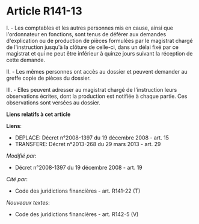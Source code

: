 # Article R141-13

I. - Les comptables et les autres personnes mis en cause, ainsi que l'ordonnateur en fonctions, sont tenus de déférer aux
demandes d'explication ou de production de pièces formulées par le magistrat chargé de l'instruction jusqu'à la clôture de
celle-ci, dans un délai fixé par ce magistrat et qui ne peut être inférieur à quinze jours suivant la réception de cette
demande. 

II. - Les mêmes personnes ont accès au dossier et peuvent demander au greffe copie de pièces du dossier. 

III. - Elles peuvent adresser au magistrat chargé de l'instruction leurs observations écrites, dont la production est
notifiée à chaque partie. Ces observations sont versées au dossier.

**Liens relatifs à cet article**

**Liens**:

  - DEPLACE: Décret n°2008-1397 du 19 décembre 2008 - art. 15
  - TRANSFERE: Décret n°2013-268 du 29 mars 2013 - art. 29

_Modifié par_:

  - Décret n°2008-1397 du 19 décembre 2008 - art. 19

_Cité par_:

  - Code des juridictions financières - art. R141-22 (T)

_Nouveaux textes_:

  - Code des juridictions financières - art. R142-5 (V)
